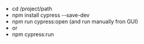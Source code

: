 * cd /project/path
* npm install cypress --save-dev
* npm run cypress:open (and run manually fron GUI)
* or
* npm cypress:run
